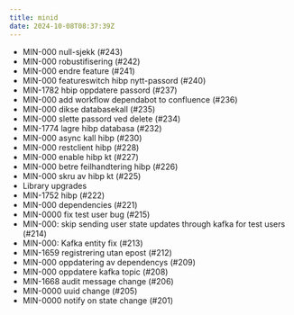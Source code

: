 ```yaml
---
title: minid
date: 2024-10-08T08:37:39Z
---
```

- MIN-000 null-sjekk (#243)
- MIN-000 robustifisering (#242)
- MIN-000 endre feature (#241)
- MIN-000 featureswitch hibp nytt-passord (#240)
- MIN-1782 hbip oppdatere passord (#237)
- MIN-000 add workflow dependabot to confluence (#236)
- MIN-000 dikse databasekall (#235)
- MIN-000 slette passord ved delete (#234)
- MIN-1774 lagre hibp databasa (#232)
- MIN-000 async kall hibp (#230)
- MIN-000 restclient hibp (#228)
- MIN-000 enable hibp kt (#227)
- MIN-000 betre feilhandtering hibp (#226)
- MIN-000 skru av hibp kt (#225)
- Library upgrades
- MIN-1752 hibp (#222)
- MIN-000 dependencies (#221)
- MIN-0000 fix test user bug (#215)
- MIN-000: skip sending user state updates through kafka for test users (#214)
- MIN-000: Kafka entity fix (#213)
- MIN-1659 registrering utan epost (#212)
- MIN-000 oppdatering av dependencys (#209)
- MIN-000 oppdatere kafka topic (#208)
- MIN-1668 audit message change (#206)
- MIN-0000 uuid change (#205)
- MIN-0000 notify on state change (#201)

